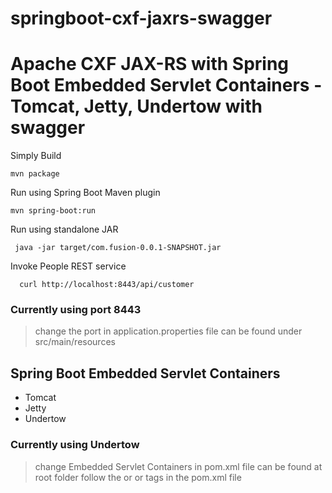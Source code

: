 # springboot-cxf-jaxrs-swagger
# Apache CXF JAX-RS with Spring Boot Embedded Servlet Containers - Tomcat, Jetty, Undertow with swagger

Simply Build
```
mvn package
```
Run using Spring Boot Maven plugin
```
mvn spring-boot:run
```

Run using standalone JAR
```
 java -jar target/com.fusion-0.0.1-SNAPSHOT.jar
 ```
 
Invoke People REST service
```
  curl http://localhost:8443/api/customer
```
### Currently using port 8443
> change the port in application.properties file
> can be found under src/main/resources

## Spring Boot Embedded Servlet Containers 
- Tomcat
- Jetty
- Undertow 
### Currently using Undertow
> change Embedded Servlet Containers in pom.xml file
> can be found at root folder
> follow the <!-- TOMCAT START --> or <!-- JETTY START--> or <!-- UNDERTOW START--> tags in the pom.xml file
